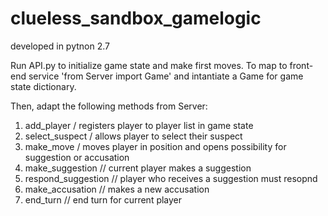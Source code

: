 # clueless_sandbox_gamelogic
developed in pytnon 2.7

Run API.py to initialize game state and make first moves.
To map to front-end service 'from Server import Game' and intantiate a Game for game state dictionary. 

Then, adapt the following methods from Server: 
1. add_player / registers player to player list in game state
2. select_suspect / allows player to select their suspect
3. make_move / moves player in position and opens possibility for suggestion or accusation
4. make_suggestion // current player makes a suggestion
5. respond_suggestion // player who receives a suggestion must resopnd
6. make_accusation // makes a new accusation
7. end_turn // end turn for current player
